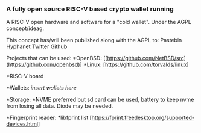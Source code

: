 ###  A fully open source RISC-V based crypto wallet running 
A RISC-V open hardware and software for a "cold wallet". Under the AGPL concept/ideag. 

This concept has/will been published along with the AGPL to:
Pastebin
Hyphanet
Twitter
Github



Projects that can be used:
*OpenBSD: [[https://github.com/NetBSD/src](https://github.com/openbsd)]
*Linux: [https://github.com/torvalds/linux]

*RISC-V board

*Wallets:
*insert wallets here*


*Storage:
*NVME preferred but sd card can be used, battery to keep nvme from losing all data. Diode may be needed.

*Fingerprint reader:
*libfprint list [https://fprint.freedesktop.org/supported-devices.html]



